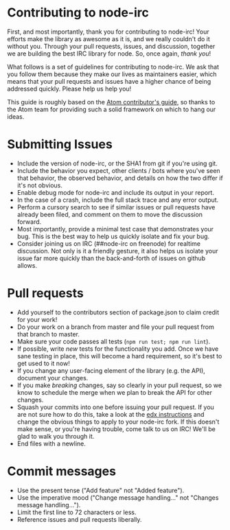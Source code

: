 # Contributing to node-irc

First, and most importantly, thank you for contributing to node-irc! Your efforts make the library
as awesome as it is, and we really couldn't do it without you. Through your pull requests, issues,
and discussion, together we are building the best IRC library for node. So, once again, *thank you*!

What follows is a set of guidelines for contributing to node-irc. We ask that you follow them
because they make our lives as maintainers easier, which means that your pull requests and issues
have a higher chance of being addressed quickly. Please help us help you!

This guide is roughly based on the [Atom contributor's guide](https://github.com/atom/atom/blob/master/CONTRIBUTING.md), so thanks to the Atom team for
providing such a solid framework on which to hang our ideas.

# Submitting Issues
* Include the version of node-irc, or the SHA1 from git if you're using git.
* Include the behavior you expect, other clients / bots where you've seen that behavior, the
 observed behavior, and details on how the two differ if it's not obvious.
* Enable debug mode for node-irc and include its output in your report.
* In the case of a crash, include the full stack trace and any error output.
* Perform a cursory search to see if similar issues or pull requests have already been filed, and
comment on them to move the discussion forward.
* Most importantly, provide a minimal test case that demonstrates your bug. This is the best way
to help us quickly isolate and fix your bug.
* Consider joining us on IRC (##node-irc on freenode) for realtime discussion. Not only is it a
friendly gesture, it also helps us isolate your issue far more quickly than the back-and-forth of
issues on github allows.

# Pull requests
* Add yourself to the contributors section of package.json to claim credit for your work!
* Do your work on a branch from master and file your pull request from that branch to master.
* Make sure your code passes all tests (`npm run test; npm run lint`).
* If possible, write *new* tests for the functionality you add. Once we have sane testing in place,
this will become a hard requirement, so it's best to get used to it now!
* If you change any user-facing element of the library (e.g. the API), document your changes.
* If you make *breaking* changes, say so clearly in your pull request, so we know to schedule the
merge when we plan to break the API for other changes.
* Squash your commits into one before issuing your pull request. If you are not sure how to do this,
take a look at the [edx instructions](https://github.com/edx/edx-platform/wiki/How-to-Rebase-a-Pull-Request) and change the
obvious things to apply to your node-irc fork. If this doesn't make sense, or you're having trouble,
come talk to us on IRC! We'll be glad to walk you through it.
* End files with a newline.

# Commit messages
* Use the present tense ("Add feature" not "Added feature").
* Use the imperative mood ("Change message handling..." not "Changes message handling...").
* Limit the first line to 72 characters or less.
* Reference issues and pull requests liberally.
